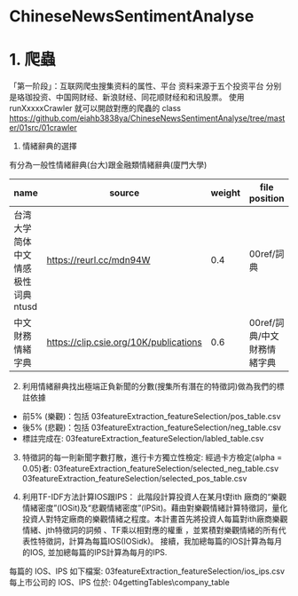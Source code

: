 ChineseNewsSentimentAnalyse
==============================
# 1. 爬蟲
「第一阶段」：互联网爬虫搜集资料的属性、平台
资料来源于五个投资平台
分别是珞珈投资、中国网财经、新浪财经、同花顺财经和和讯股票。
使用 runXxxxxCrawler 就可以開啟對應的爬蟲的 class
https://github.com/eiahb3838ya/ChineseNewsSentimentAnalyse/tree/master/01src/01crawler

1. 情緒辭典的選擇

有分為一般性情緒辭典(台大)跟金融類情緒辭典(廈門大學)


|    name    | source |weight|file position
| ---------- | --- |--------|------|
| 台湾大学简体中文情感极性词典ntusd |  https://reurl.cc/mdn94W |0.4|00ref/詞典|
| 中文財務情緒字典 |https://clip.csie.org/10K/publications |0.6|00ref/詞典/中文財務情緒字典|


2. 利用情緒辭典找出極端正負新聞的分數(搜集所有潛在的特徵詞)做為我們的標註依據
  -  前5% (樂觀)：包括 03featureExtraction_featureSelection/pos_table.csv
  -  後5% (悲觀)：包括 03featureExtraction_featureSelection/neg_table.csv
  -  標註完成在: 03featureExtraction_featureSelection/labled_table.csv

3. 特徵詞的每一則新聞字數打散，進行卡方獨立性檢定:
經過卡方檢定(alpha = 0.05)者:
03featureExtraction_featureSelection/selected_neg_table.csv
03featureExtraction_featureSelection/selected_pos_table.csv


4. 利用TF-IDF方法計算IOS跟IPS：
此階段計算投資人在某月t對ith
廠商的“樂觀情緒密度”(IOSit)及“悲觀情緒密度”(IPSit)。藉由對樂觀情緒計算特徵詞，量化投資人對特定廠商的樂觀情緒之程度。本計畫首先將投資人每篇對ith廠商樂觀情緒、jth特徵詞的詞頻 、TF乘以相對應的權重
，並累積對樂觀情緒的所有代表性特徵詞，計算為每篇IOS(IOSidk)。
接續，我加總每篇的IOS計算為每月的IOS, 並加總每篇的IPS計算為每月的IPS.

每篇的 IOS、IPS 如下檔案: 03featureExtraction_featureSelection/ios_ips.csv  
每上市公司的 IOS、IPS 位於: 04gettingTables\company_table
